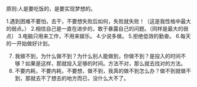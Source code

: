 原则:人是要吃饭的，是要实现梦想的。

1.遇到困难不要怕，去干，不要想失败后如何，失败就失败！（这是我性格中最大的弱点。）
2.相信自己是一直在进步的，敢于暴露自己的问题。（同样是最大的弱点）
3.电脑只用来工作，不用来娱乐。
4.少说多做。
5.拒绝低效的勤奋。
6.每天的一开始做好计划。

7. 我做不到，为什么做不到？为什么别人能做到，你做不到？是投入的时间不够？如果是这样，那就投入足够的时间。方法不对，那么就去找对的方法。
8. 不要内耗，不要内耗，不要想，做不到，我真的做不到怎么办？做不到就做不到，那就去不了想去的地方而已，没什么大不了。
